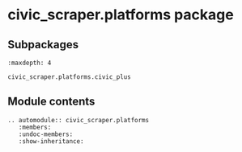 # civic_scraper.platforms package

## Subpackages

```{toctree}
:maxdepth: 4

civic_scraper.platforms.civic_plus
```

## Module contents

```{eval-rst}
.. automodule:: civic_scraper.platforms
   :members:
   :undoc-members:
   :show-inheritance:
```
